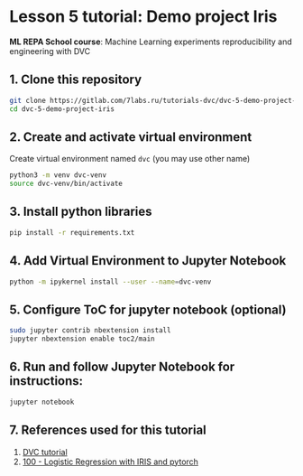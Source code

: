 # Lesson 5 tutorial: Demo project Iris
**ML REPA School course**: Machine Learning experiments reproducibility and engineering with DVC


## 1. Clone this repository

```bash
git clone https://gitlab.com/7labs.ru/tutorials-dvc/dvc-5-demo-project-iris 
cd dvc-5-demo-project-iris
```


## 2. Create and activate virtual environment

Create virtual environment named `dvc` (you may use other name)
```bash
python3 -m venv dvc-venv
source dvc-venv/bin/activate
```

## 3. Install python libraries

```bash
pip install -r requirements.txt
```

    
## 4. Add Virtual Environment to Jupyter Notebook

```bash
python -m ipykernel install --user --name=dvc-venv
``` 

## 5. Configure ToC for jupyter notebook (optional)

```bash
sudo jupyter contrib nbextension install
jupyter nbextension enable toc2/main
```

## 6. Run and follow Jupyter Notebook for instructions:

```bash
jupyter notebook
```


## 7. References used for this tutorial

1. [DVC tutorial](https://dvc.org/doc/tutorial)
2. [100 - Logistic Regression with IRIS and pytorch](https://www.xavierdupre.fr/app/ensae_teaching_cs/helpsphinx/notebooks/100_Logistic_IRIS.html) 